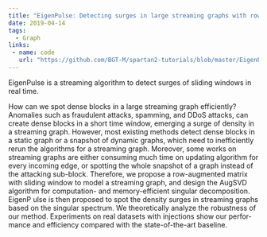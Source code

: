 ```yaml
---
title: "EigenPulse: Detecting surges in large streaming graphs with row augmentation"
date: 2019-04-14
tags:
  - Graph
links: 
 - name: code
   url: "https://github.com/BGT-M/spartan2-tutorials/blob/master/EigenPulse.ipynb"
---
```


EigenPulse is a streaming algorithm to detect surges of sliding windows in real time.

<!--more-->

How can we spot dense blocks in a large streaming graph efficiently? Anomalies such as fraudulent attacks, spamming, and DDoS attacks, can create dense blocks in a short time window, emerging a surge of density in a streaming graph. However, most existing methods detect dense blocks in a static graph or a snapshot of dynamic graphs, which need to inefficiently rerun the algorithms for a streaming graph. Moreover, some works on streaming graphs are either consuming much time on updating algorithm for every incoming edge, or spotting the whole snapshot of a graph instead of the attacking sub-block. Therefore, we propose a row-augmented matrix with sliding window to model a streaming graph, and design the AugSVD algorithm for computation- and memory-efficient singular decomposition. EigenP ulse is then proposed to spot the density surges in streaming graphs based on the singular spectrum. We theoretically analyze the robustness of our method. Experiments on real datasets with injections show our perfor- mance and efficiency compared with the state-of-the-art baseline.
